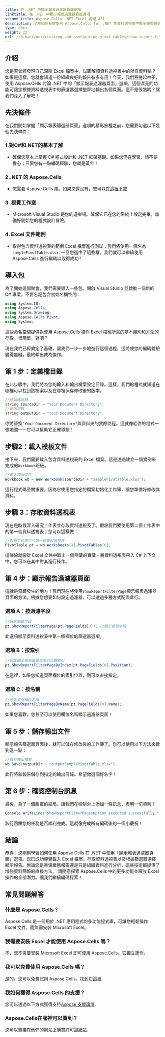 ```yaml
---
title: 在 .NET 中顯示報表過濾器頁面選項
linktitle: 在 .NET 中顯示報表過濾器頁面選項
second_title: Aspose.Cells .NET Excel 處理 API
description: 了解如何有效使用 Aspose.Cells for .NET 在資料透視表中顯示報表篩選器頁面。帶有完整程式碼範例的逐步指南。
type: docs
weight: 22
url: /zh-hant/net/creating-and-configuring-pivot-tables/show-report-filter-pages-option/
---
```

## 介紹
您是否曾經發現自己深陷 Excel 檔案中，試圖解讀資料透視表中的所有資料點？如果是這樣，您就會知道一份組織良好的報告有多有用！今天，我們將捲起袖子，使用 Aspose.Cells 討論 .NET 中的「顯示報表過濾器頁面」選項。這個漂亮的功能可讓您根據資料透視表中的篩選器選擇整齊地輸出各個頁面。這不是很酷嗎？讓我們深入了解吧！
## 先決條件
在我們開始掌握「顯示報表篩選器頁面」選項的精彩旅程之前，您需要勾選以下幾個先決條件：
### 1.對C#和.NET的基本了解
- 確保您基本上掌握 C# 程式設計和 .NET 框架基礎。如果您仍在學習，請不要擔心；只要您有一點編碼經驗，您就是黃金！
### 2..NET 的 Aspose.Cells
- 您需要 Aspose.Cells 庫。如果您還沒有，您可以[在這裡下載](https://releases.aspose.com/cells/net/).
### 3. 視覺工作室
- Microsoft Visual Studio 是您的遊樂場。確保它已在您的系統上設定完畢，準備好開始您的程式設計冒險。
### 4. Excel 文件範例
- 取得包含資料透視表的範例 Excel 檔案進行測試；我們將使用一個名為`samplePivotTable.xlsx`.
一旦您選中了這些框，我們就可以繼續使用 Aspose.Cells 進行編碼以取得成功！
## 導入包
為了開始這個聚會，我們需要導入一些包。開啟 Visual Studio 並啟動一個新的 C# 專案。不要忘記包含初始名稱空間：
```csharp
using System.IO;
using Aspose.Cells;
using System.Drawing;
using Aspose.Cells.Pivot;
using System;
```
這些命名空間提供對使用 Aspose.Cells 操作 Excel 檔案所需的基本類別和方法的存取。很簡單，對吧？

現在我們已經奠定了基礎，讓我們一步一步地進行這個過程。這將使您的編碼體驗變得無縫，最終輸出成為傑作。
## 第 1 步：定義檔目錄
在此步驟中，我們將為您的輸入和輸出檔案設定目錄。這樣，我們的程式就知道在哪裡可以找到該檔案以及在哪裡保存修改後的版本。
```csharp
//原始碼目錄
string sourceDir = "Your Document Directory";
//輸出目錄
string outputDir = "Your Document Directory";
```
你將替換`"Your Document Directory"`與資料夾的實際路徑。這就像給你的程式一張地圖——它可以幫助它正確導航！
## 步驟2：載入模板文件
接下來，我們需要載入包含資料透視表的 Excel 檔案。這是透過建立一個實例來完成的`Workbook`班級。
```csharp
//載入模板文件
Workbook wb = new Workbook(sourceDir + "samplePivotTable.xlsx");
```
這行程式碼至關重要，因為它使用您指定的檔案初始化工作簿，讓您準備好修改其資料。
## 步驟 3：存取資料透視表
現在是時候深入研究工作表並存取資料透視表了。假設我們要使用第二個工作表中的第一個資料透視表；您可以這樣做：
```csharp
//取得工作表中的第一個資料透視表
PivotTable pt = wb.Worksheets[1].PivotTables[0];
```
這條線就像從 Excel 文件中取出一個隱藏的寶藏 - 將資料透視表帶入 C# 上下文中，您可以在其中對其進行操作。
## 第 4 步：顯示報告過濾器頁面
這就是奇蹟發生的地方！我們現在將使用`ShowReportFilterPage`顯示報表過濾器頁面的方法。根據您想要如何設定過濾器，可以透過多種方式配置此行。
### 選項 A：按過濾字段
```csharp
//設定樞軸字段
pt.ShowReportFilterPage(pt.PageFields[0]); //顯示首頁字段
```
此選項顯示資料透視表中第一個欄位的篩選器選項。
### 選項 B：按索引
```csharp
//設定顯示報表過濾頁面的位置索引
pt.ShowReportFilterPageByIndex(pt.PageFields[0].Position);
```
在這裡，如果您知道頁面欄位的索引位置，則可以直接指定。
### 選項 C：按名稱
```csharp
//設定頁面欄位名稱
pt.ShowReportFilterPageByName(pt.PageFields[0].Name);
```
如果您喜歡，您甚至可以使用欄位名稱顯示過濾器頁面！ 
## 第 5 步：儲存輸出文件
顯示報告篩選器頁面後，就可以儲存修改後的工作簿了。您可以使用以下方法來做到這一點：
```csharp
//儲存輸出檔案
wb.Save(outputDir + "outputSamplePivotTable.xlsx");
```
此行將新報告儲存到指定的輸出目錄。希望你選個好名字！
## 第 6 步：確認控制台訊息
最後，為了一個甜蜜的結局，讓我們在控制台上添加一條訊息，表明一切順利！
```csharp
Console.WriteLine("ShowReportFilterPagesOption executed successfully.");
```
該行回饋您的任務是否順利完成。這就像完成所有編碼後的一個小慶祝！
## 結論
恭喜！您剛剛學習如何使用 Aspose.Cells 在 .NET 中使用「顯示報表過濾器頁面」選項。您已成功導覽載入 Excel 檔案、存取資料透視表以及根據篩選器選擇顯示報告。無論您是準備業務報告還是只是組織資料進行分析，這些技術都提供了增強資料簡報的直接方法。
請隨意探索 Aspose.Cells 中的更多功能並釋放 Excel 操作的全部潛力。讓我們繼續編碼探索！
## 常見問題解答
### 什麼是 Aspose.Cells？
Aspose.Cells 是一個用於 .NET 應用程式的多功能程式庫，可讓您輕鬆操作 Excel 文件，而無需安裝 Microsoft Excel。
### 我需要安裝 Excel 才能使用 Aspose.Cells 嗎？
不，您不需要安裝 Microsoft Excel 即可使用 Aspose.Cells。它獨立運作。
### 我可以免費使用 Aspose.Cells 嗎？
是的，您可以免費試用 Aspose.Cells。找到它[這裡](https://releases.aspose.com/).
### 我如何獲得 Aspose.Cells 的支援？
您可以透過以下方式獲得支持[Aspose 支援論壇](https://forum.aspose.com/c/cells/9).
### Aspose.Cells在哪裡可以買到？
您可以直接在他們的網站上購買許可證[網站](https://purchase.aspose.com/buy).